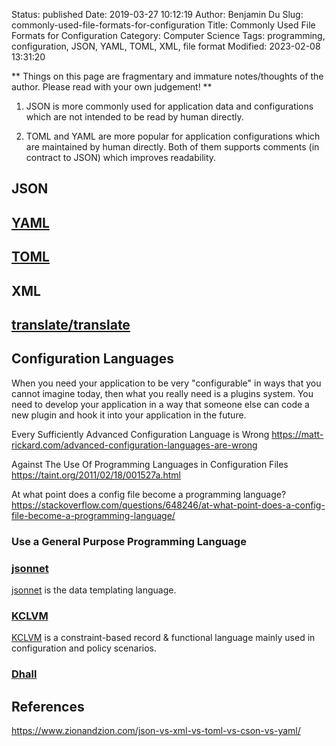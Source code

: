Status: published
Date: 2019-03-27 10:12:19
Author: Benjamin Du
Slug: commonly-used-file-formats-for-configuration
Title: Commonly Used File Formats for Configuration
Category: Computer Science
Tags: programming, configuration, JSON, YAML, TOML, XML, file format
Modified: 2023-02-08 13:31:20

**
Things on this page are fragmentary and immature notes/thoughts of the author.
Please read with your own judgement!
**

1. JSON is more commonly used for application data and configurations  
    which are not intended to be read by human directly.

2. TOML and YAML are more popular for application configurations 
    which are maintained by human directly.
    Both of them supports comments (in contract to JSON)
    which improves readability.

## JSON

## [YAML](https://yaml.org/)

## [TOML](https://github.com/toml-lang/toml)

## XML

## [translate/translate](https://github.com/translate/translate)

## Configuration Languages
    
When you need your application to be very "configurable" in ways that you cannot imagine today, then what you really need is a plugins system. You need to develop your application in a way that someone else can code a new plugin and hook it into your application in the future.

Every Sufficiently Advanced Configuration Language is Wrong
https://matt-rickard.com/advanced-configuration-languages-are-wrong

Against The Use Of Programming Languages in Configuration Files
https://taint.org/2011/02/18/001527a.html

At what point does a config file become a programming language?
https://stackoverflow.com/questions/648246/at-what-point-does-a-config-file-become-a-programming-language/

### Use a General Purpose Programming Language

### [jsonnet](https://github.com/google/jsonnet)
[jsonnet](https://github.com/google/jsonnet)
is the data templating language.

### [KCLVM](https://github.com/KusionStack/KCLVM)
[KCLVM](https://github.com/KusionStack/KCLVM)
is a constraint-based record & functional language 
mainly used in configuration and policy scenarios.

### [Dhall](https://github.com/dhall-lang/dhall-lang)

## References

https://www.zionandzion.com/json-vs-xml-vs-toml-vs-cson-vs-yaml/
